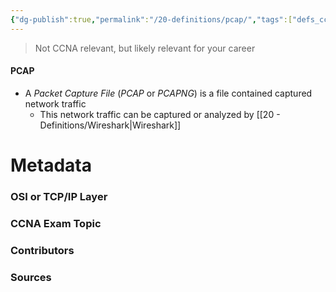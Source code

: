 ```yaml
---
{"dg-publish":true,"permalink":"/20-definitions/pcap/","tags":["defs_ccna"]}
---
```


>Not CCNA relevant, but likely relevant for your career
#### PCAP
- A *Packet Capture File* (*PCAP* or *PCAPNG*) is a file contained captured network traffic
	- This network traffic can be captured or analyzed by [[20 - Definitions/Wireshark\|Wireshark]]







# Metadata
### OSI or TCP/IP Layer

### CCNA Exam Topic

### Contributors

### Sources

